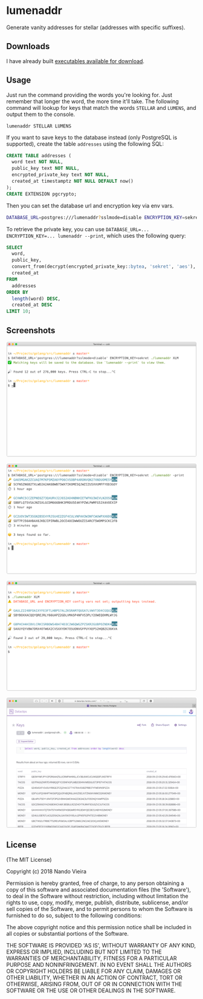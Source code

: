 # lumenaddr

Generate vanity addresses for stellar (addresses with specific suffixes).

## Downloads

I have already built [executables available for download](https://github.com/fnando/lumenaddr/releases).

## Usage

Just run the command providing the words you're looking for. Just remember that longer the word, the more time it'll take. The following command will lookup for keys that match the words `STELLAR` and `LUMENS`, and output them to the console.

```
lumenaddr STELLAR LUMENS
```

If you want to save keys to the database instead (only PostgreSQL is supported), create the table `addresses` using the following SQL:

```sql
CREATE TABLE addresses (
  word text NOT NULL,
  public_key text NOT NULL,
  encrypted_private_key text NOT NULL,
  created_at timestamptz NOT NULL DEFAULT now()
);
CREATE EXTENSION pgcrypto;
```

Then you can set the database url and encryption key via env vars.

```bash
DATABASE_URL=postgres:///lumenaddr?sslmode=disable ENCRYPTION_KEY=sekret lumenaddr STELLAR LUMENS
```

To retrieve the private key, you can use `DATABASE_URL=... ENCRYPTION_KEY=... lumenaddr --print`, which uses the following query:

```sql
SELECT
  word,
  public_key,
  convert_from(decrypt(encrypted_private_key::bytea, 'sekret', 'aes'), 'SQL_ASCII') private_key,
  created_at
FROM
  addresses
ORDER BY
  length(word) DESC,
  created_at DESC
LIMIT 10;
```

## Screenshots

![](https://github.com/fnando/lumenaddr/raw/main/screenshots/save.png)

![](https://github.com/fnando/lumenaddr/raw/main/screenshots/print-keys.png)

![](https://github.com/fnando/lumenaddr/raw/main/screenshots/output.png)

![](https://github.com/fnando/lumenaddr/raw/main/screenshots/dataclips.png)


## License

(The MIT License)

Copyright (c) 2018 Nando Vieira

Permission is hereby granted, free of charge, to any person obtaining
a copy of this software and associated documentation files (the
'Software'), to deal in the Software without restriction, including
without limitation the rights to use, copy, modify, merge, publish,
distribute, sublicense, and/or sell copies of the Software, and to
permit persons to whom the Software is furnished to do so, subject to
the following conditions:

The above copyright notice and this permission notice shall be
included in all copies or substantial portions of the Software.

THE SOFTWARE IS PROVIDED 'AS IS', WITHOUT WARRANTY OF ANY KIND,
EXPRESS OR IMPLIED, INCLUDING BUT NOT LIMITED TO THE WARRANTIES OF
MERCHANTABILITY, FITNESS FOR A PARTICULAR PURPOSE AND NONINFRINGEMENT.
IN NO EVENT SHALL THE AUTHORS OR COPYRIGHT HOLDERS BE LIABLE FOR ANY
CLAIM, DAMAGES OR OTHER LIABILITY, WHETHER IN AN ACTION OF CONTRACT,
TORT OR OTHERWISE, ARISING FROM, OUT OF OR IN CONNECTION WITH THE
SOFTWARE OR THE USE OR OTHER DEALINGS IN THE SOFTWARE.
